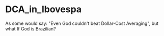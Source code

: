 # DCA_in_Ibovespa
As some would say: "Even God couldn't beat Dollar-Cost Averaging", but what If God is Brazilian?
